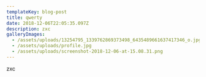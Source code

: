 ```yaml
---
templateKey: blog-post
title: qwerty
date: 2018-12-06T22:05:35.097Z
description: zxc
galleryImages:
  - /assets/uploads/13254795_1339762869373498_6435489661637417346_o.jpg
  - /assets/uploads/profile.jpg
  - /assets/uploads/screenshot-2018-12-06-at-15.08.31.png
---
```

zxc
